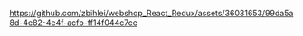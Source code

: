 

https://github.com/zbihlei/webshop_React_Redux/assets/36031653/99da5a8d-4e82-4e4f-acfb-ff14f044c7ce

